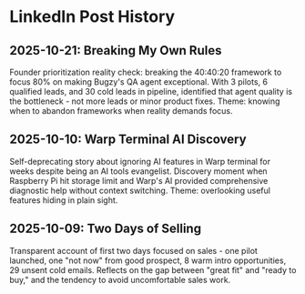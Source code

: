 # LinkedIn Post History

## 2025-10-21: Breaking My Own Rules
Founder prioritization reality check: breaking the 40:40:20 framework to focus 80% on making Bugzy's QA agent exceptional. With 3 pilots, 6 qualified leads, and 30 cold leads in pipeline, identified that agent quality is the bottleneck - not more leads or minor product fixes. Theme: knowing when to abandon frameworks when reality demands focus.

## 2025-10-10: Warp Terminal AI Discovery
Self-deprecating story about ignoring AI features in Warp terminal for weeks despite being an AI tools evangelist. Discovery moment when Raspberry Pi hit storage limit and Warp's AI provided comprehensive diagnostic help without context switching. Theme: overlooking useful features hiding in plain sight.

## 2025-10-09: Two Days of Selling
Transparent account of first two days focused on sales - one pilot launched, one "not now" from good prospect, 8 warm intro opportunities, 29 unsent cold emails. Reflects on the gap between "great fit" and "ready to buy," and the tendency to avoid uncomfortable sales work.
